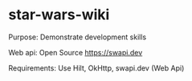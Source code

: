 # star-wars-wiki

Purpose:
Demonstrate development skills

Web api:
Open Source https://swapi.dev

Requirements:
Use Hilt, OkHttp, swapi.dev (Web Api)
